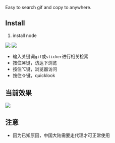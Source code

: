 Easy to search gif and copy to anywhere.

## Install

1. install node



[![](https://img.shields.io/badge/version-v1.2-green?style=for-the-badge)]()
[![](https://img.shields.io/badge/download-click-blue?style=for-the-badge)](https://github.com/alanhe421/alfred-workflows/raw/master/giphy/Giphy.alfredworkflow)




<!-- more -->

- 输入关键词`gif`或`sticker`进行相关检索
- 按住⌘键，访达下浏览
- 按住⌥键，浏览器访问
- 按住⇧键，quicklook

## 当前效果

![](screenshots/screenshot.gif)

## 注意
- 因为已知原因，中国大陆需要走代理才可正常使用
